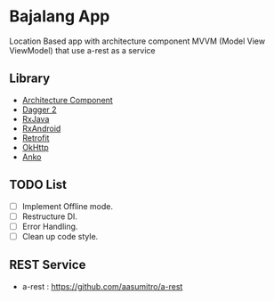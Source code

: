 # Bajalang App
Location Based app with architecture component MVVM (Model View ViewModel) that use a-rest as a service

## Library

  - [Architecture Component](https://developer.android.com/topic/libraries/architecture/adding-components.html)
  - [Dagger 2](https://github.com/google/dagger)
  - [RxJava](https://github.com/ReactiveX/Rxjava)
  - [RxAndroid](https://github.com/ReactiveX/RxAndroid)
  - [Retrofit](https://github.com/square/retrofit)
  - [OkHttp](https://github.com/square/okhttp)
  - [Anko](https://github.com/Kotlin/anko)

## TODO List
  - [ ] Implement Offline mode.
  - [ ] Restructure DI.
  - [ ] Error Handling.
  - [ ] Clean up code style.

## REST Service
- a-rest : https://github.com/aasumitro/a-rest

